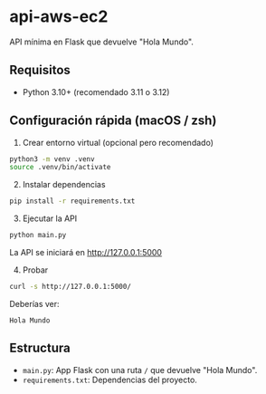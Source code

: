 # api-aws-ec2

API mínima en Flask que devuelve "Hola Mundo".

## Requisitos

- Python 3.10+ (recomendado 3.11 o 3.12)

## Configuración rápida (macOS / zsh)

1. Crear entorno virtual (opcional pero recomendado)

```zsh
python3 -m venv .venv
source .venv/bin/activate
```

2. Instalar dependencias

```zsh
pip install -r requirements.txt
```

3. Ejecutar la API

```zsh
python main.py
```

La API se iniciará en http://127.0.0.1:5000

4. Probar

```zsh
curl -s http://127.0.0.1:5000/
```

Deberías ver:

```
Hola Mundo
```

## Estructura

- `main.py`: App Flask con una ruta `/` que devuelve "Hola Mundo".
- `requirements.txt`: Dependencias del proyecto.
